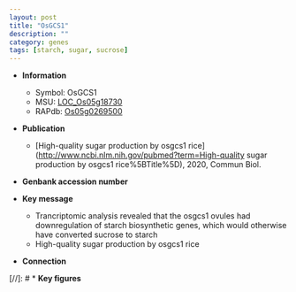 ```yaml
---
layout: post
title: "OsGCS1"
description: ""
category: genes
tags: [starch, sugar, sucrose]
---
```


* **Information**  
    + Symbol: OsGCS1  
    + MSU: [LOC_Os05g18730](http://rice.uga.edu/cgi-bin/ORF_infopage.cgi?orf=LOC_Os05g18730)  
    + RAPdb: [Os05g0269500](http://rapdb.dna.affrc.go.jp/viewer/gbrowse_details/irgsp1?name=Os05g0269500)  

* **Publication**  
    + [High-quality sugar production by osgcs1 rice](http://www.ncbi.nlm.nih.gov/pubmed?term=High-quality sugar production by osgcs1 rice%5BTitle%5D), 2020, Commun Biol.

* **Genbank accession number**  

* **Key message**  
    + Trancriptomic analysis revealed that the osgcs1 ovules had downregulation of starch biosynthetic genes, which would otherwise have converted sucrose to starch
    + High-quality sugar production by osgcs1 rice

* **Connection**  

[//]: # * **Key figures**  


